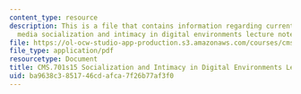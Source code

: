 ```yaml
---
content_type: resource
description: This is a file that contains information regarding current debates in
  media socialization and intimacy in digital environments lecture notes.
file: https://ol-ocw-studio-app-production.s3.amazonaws.com/courses/cms-701-current-debates-in-media-spring-2015/ba9638c3851746cdafca7f26b77af3f0_MITCMS_701S15_Socializtion.pdf
file_type: application/pdf
resourcetype: Document
title: CMS.701s15 Socialization and Intimacy in Digital Environments Lecture Notes
uid: ba9638c3-8517-46cd-afca-7f26b77af3f0
---
```

